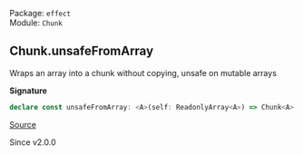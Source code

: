Package: `effect`<br />
Module: `Chunk`<br />

## Chunk.unsafeFromArray

Wraps an array into a chunk without copying, unsafe on mutable arrays

**Signature**

```ts
declare const unsafeFromArray: <A>(self: ReadonlyArray<A>) => Chunk<A>
```

[Source](https://github.com/Effect-TS/effect/tree/main/packages/effect/src/Chunk.ts#L389)

Since v2.0.0